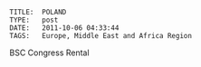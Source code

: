     
    TITLE: 	POLAND	
    TYPE: 	post	
    DATE: 	2011-10-06 04:33:44	
    TAGS: 	Europe, Middle East and Africa Region	




BSC Congress Rental



